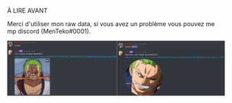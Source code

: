 À LIRE AVANT

Merci d'utiliser mon raw data, si vous avez un problème vous pouvez me mp discord (MenTeko#0001).

<img src="https://github.com/MenTeko/dbm/blob/main/Commandes/avatar/avatar.png?raw=true"/>